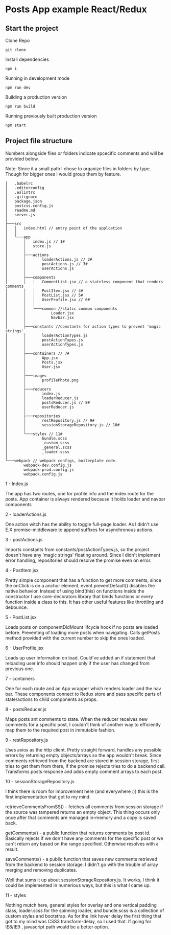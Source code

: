 # Posts App example React/Redux

## Start the project

Clone Repo

````
git clone
````
Install dependencies
````
npm i
````
Running in development mode
````
npm run dev
````
Building a production version
````
npm run build
````
Running previously built production version
````
npm start
````
## Project file structure

Numbers alongside files or folders indicate spcecific comments and will be provided below.

Note: Since it a small path I chose to organize files in folders by type. Though for bigger ones I would group them by feature.
````
│   .babelrc
│   .editorconfig
│   .eslintrc
│   .gitignore
│   package.json
│   postcss.config.js
│   readme.md
│   server.js
│
├───src
│   │   index.html // entry point of the applcation
│   │
│   └───app
│       │   index.js // 1#
│       │   store.js
│       │
│       ├───actions
│       │       loaderActions.js // 2#
│       │       postActions.js // 3#
│       │       userActions.js
│       │
│       ├───components
│       │   │   CommentList.jsx // a stateless component that renders comments
│       │   │   PostItem.jsx // 4#
│       │   │   PostList.jsx // 5#
│       │   │   UserProfile.jsx // 6#
│       │   │
│       │   └───common //static common components
│       │           Loader.jsx
│       │           Navbar.jsx
│       │
│       ├───constants //constants for action types to prevent 'magic strings'
│       │       loaderActionTypes.js
│       │       postActionTypes.js
│       │       userActionTypes.js
│       │
│       ├───containers // 7#
│       │       App.jsx
│       │       Posts.jsx
│       │       User.jsx
│       │
│       ├───images
│       │       profilePhoto.png
│       │
│       ├───reducers
│       │       index.js
│       │       loaderReducer.js
│       │       postsReducer.js // 8#
│       │       userReducer.js
│       │
│       ├───repositories
│       │       restRepository.js // 9#
│       │       sessionStorageRepository.js // 10#
│       │
│       └───styles // 11#
│               bundle.scss
│               _custom.scss
│               _general.scss
│               _loader.scss
│
└───webpack // webpack configs, boilerplate code.
        webpack-dev.config.js
        webpack-prod.config.js
        webpack.config.js
````
1 - Index.js

The app has two routes, one for profile info and the index route for the posts.
App container is always rendered because it holds loader and navbar components


2 - loaderActions.js

One action witch has the ability to toggle full-page loader. As I didn't use E.X promise-middleware to append suffixes for asynchronous actions.

3 - postActions.js

Imports constants from constants/postActionTypes.js, so the project doesn't have any 'magic strings' floating around. Since I didn't implement error handling, repositories should resolve the promise even on error.

4 - PostItem.jsx

Pretty simple component that has a function to get more comments, since the onClick is on a anchor element, event.preventDefault() disables the native behavior. Instead of using bind(this) on functions inside the constructor I use core-decorators library that binds functions or every function inside a class to this. It has other useful features like throttling and debounce.

5 - PostList.jsx

Loads posts on componentDidMount lifcycle hook if no posts are loaded before. Preventing of loading more posts when navigating. Calls getPosts method provided with the current number to skip the ones loaded.

6 - UserProfile.jsx

Loads up user information on load. Could've added an if statement that reloading user info should happen only if the user has changed from previous one.

7 - containers

One for each route and an App wrapper which renders loader and the nav bar. These components connect to Redux store and pass specific parts of state/actions to child components as props.

8 - postsReducer.js

Maps posts ant comments to state. When the reducer receives new comments for a specific post, I couldn't think of another way to efficiently map them to the required post in immutable fashion.

9 - restRepository.js

Uses axios as the http client. Pretty straight forward, handles any possible errors by returning empty objects/arrays so the app wouldn't break. Since comments retrieved from the backend are stored in session storage, first tries to get them from there, if the promise rejects tries to do a backend call. Transforms posts response and adds empty comment arrays to each post.

10 - sessionStorageRepository.js

I think there is room for improvement here (and everywhere :)) this is the first implementation that got to my mind.

retrieveCommentsFromSS() - fetches all comments from session storage if the source was tampered returns an empty object. This thing occurs only once after that comments are managed in-memory and a copy is saved back.

getComments() - a public function that returns comments by post id. Basically rejects if we don't have any comments for the specific post or we can't return any based on the range specified. Otherwise resolves with a result.

saveComments() -  a public function that saves new comments retrieved from the backend to session storage. I didn't go with the trouble of array merging and removing duplicates.

Well that sums it up about sessionStorageRepository.js. It works, I think it could be implemented in numerious ways, but this is what I came up.

11 - styles

Nothing mutch here, general styles for overlay and one vertical padding class, loader.scss for the spinning loader, and bundle.scss is a collection of custom styles and bootstrap. As for the link hover delay the first thing that got to my mind was CSS3 transform-delay, so I used that. If going for IE8/IE9 , javascript path would be a better option.
